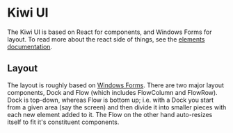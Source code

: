 # Kiwi UI

The Kiwi UI is based on React for components, and Windows Forms for layout.
To read more about the react side of things, see the [elements documentation](../element/README.md).

## Layout

The layout is roughly based on [Windows Forms](https://docs.microsoft.com/en-us/dotnet/desktop/winforms/controls/layout?view=netdesktop-6.0#container-flow-layout). There are two major layout components, Dock and Flow (which includes FlowColumn and FlowRow). Dock is top-down,
whereas Flow is bottom up; i.e. with a Dock you start from a given area (say the screen) and then divide it into smaller pieces with
each new element added to it. The Flow on the other hand auto-resizes itself to fit it's constituent components.

